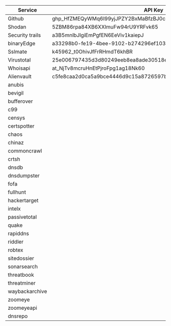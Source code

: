 | Service      | API Key   |
|--------------|-----------|
| Github | 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|
| Shodan | 5ZBM86rpa84XB6XXlmuFw94rU9YRFvk65|
| Security trails | a3B5mnlbJlgiEmPgfEN6EeViv1kaiepJ|
| binaryEdge | a33298b0-fe19-4bee-9102-b274296ef103|
| Sslmate | k45962_t0OhivJfFrRHmdT6khBR|
| Virustotal | 25e006797435d3d80249eeb8ea8ade30518e9241c3caf70682376c66adaec304|
| Whoisapi | at_NjTv8mcruHnEtPjroFpg1ag18Nk60|
| Alienvault | c5fe8caa2d0ca5a9bce4446d9c15a8726597b74338dbdcbb3961ddc49478349b|
| anubis |
| bevigil |
| bufferover |
| c99 |
| censys |
| certspotter |
| chaos |
| chinaz |
| commoncrawl |
| crtsh |
| dnsdb |
| dnsdumpster
| fofa |
| fullhunt |
| hackertarget
| intelx |
| passivetotal |
| quake |
| rapiddns
| riddler
| robtex |
| sitedossier
| sonarsearch
| threatbook |
| threatminer |
| waybackarchive
| zoomeye |
| zoomeyeapi |
| dnsrepo |